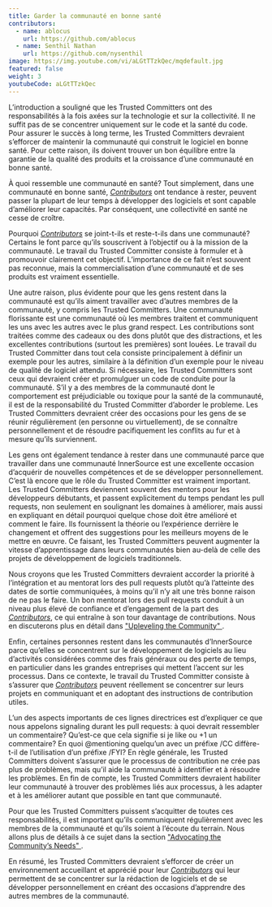 ```yaml
---
title: Garder la communauté en bonne santé
contributors:
  - name: ablocus
    url: https://github.com/ablocus
  - name: Senthil Nathan
    url: https://github.com/nysenthil
image: https://img.youtube.com/vi/aLGtTTzkQec/mqdefault.jpg
featured: false
weight: 3
youtubeCode: aLGtTTzkQec
---
```

<div class="paragraph">
<p>L&#8217;introduction a souligné que les Trusted Committers ont des responsabilités à la fois axées sur la technologie et sur la collectivité.
Il ne suffit pas de se concentrer uniquement sur le code et la santé du code. Pour assurer le succès à long terme, les Trusted Committers devraient s&#8217;efforcer de maintenir la communauté qui construit le logiciel en bonne santé. Pour cette raison, ils doivent trouver un bon équilibre entre la garantie de la qualité des produits et la croissance d&#8217;une communauté en bonne santé.</p>
</div>
<div class="paragraph">
<p>À quoi ressemble une communauté en santé? Tout simplement, dans une communauté en bonne santé, <a href="https://innersourcecommons.org/learn/learning-path/contributor"><em>Contributors</em></a> ont tendance à rester, peuvent passer la plupart de leur temps à développer des logiciels et sont capable d&#8217;améliorer leur capacités. Par conséquent, une collectivité en santé ne cesse de croître.</p>
</div>
<div class="paragraph">
<p>Pourquoi <a href="https://innersourcecommons.org/learn/learning-path/contributor"><em>Contributors</em></a> se joint-t-ils et reste-t-ils dans une communauté? Certains le font parce qu&#8217;ils souscrivent à l&#8217;objectif ou à la mission de la communauté. Le travail du Trusted Committer consiste à formuler et à promouvoir clairement cet objectif. L&#8217;importance de ce fait n&#8217;est souvent pas reconnue, mais la commercialisation d&#8217;une communauté et de ses produits est vraiment essentielle.</p>
</div>
<div class="paragraph">
<p>Une autre raison, plus évidente pour que les gens restent dans la communauté est qu&#8217;ils aiment travailler avec d&#8217;autres membres de la communauté, y compris les Trusted Committers. Une communauté florissante est une communauté où les membres traitent et communiquent les uns avec les autres avec le plus grand respect. Les contributions sont traitées comme des cadeaux ou des dons plutôt que des distractions, et les excellentes contributions (surtout les premières) sont louées. Le travail du Trusted Committer dans tout cela consiste principalement à définir un exemple pour les autres, similaire à la définition d&#8217;un exemple pour le niveau de qualité de logiciel attendu. Si nécessaire, les Trusted Committers sont ceux qui devraient créer et promulguer un code de conduite pour la communauté. S&#8217;il y a des membres de la communauté dont le comportement est préjudiciable ou toxique pour la santé de la communauté, il est de la responsabilité du Trusted Committer d&#8217;aborder le probleme. Les Trusted Committers devraient créer des occasions pour les gens de se réunir régulièrement (en personne ou virtuellement), de se connaître personnellement et de résoudre pacifiquement les conflits au fur et à mesure qu&#8217;ils surviennent.</p>
</div>
<div class="paragraph">
<p>Les gens ont également tendance à rester dans une communauté parce que travailler dans une communauté InnerSource est une excellente occasion d&#8217;acquérir de nouvelles compétences et de se développer personnellement. C&#8217;est là encore que le rôle du Trusted Committer est vraiment important. Les Trusted Committers deviennent souvent des mentors pour les développeurs débutants, et passent explicitement du temps pendant les pull requests, non seulement en soulignant les domaines à améliorer, mais aussi en expliquant en détail pourquoi quelque chose doit être amélioré et comment le faire. Ils fournissent la théorie ou l&#8217;expérience derrière le changement et offrent des suggestions pour les meilleurs moyens de le mettre en œuvre. Ce faisant, les Trusted Committers peuvent augmenter la vitesse d&#8217;apprentissage dans leurs communautés bien au-delà de celle des projets de développement de logiciels traditionnels.</p>
</div>
<div class="paragraph">
<p>Nous croyons que les Trusted Committers devraient accorder la priorité à l&#8217;intégration et au mentorat lors des pull requests plutôt qu&#8217;à l&#8217;atteinte des dates de sortie communiquées, à moins qu&#8217;il n&#8217;y ait une très bonne raison de ne pas le faire. Un bon mentorat lors des pull requests conduit à un niveau plus élevé de confiance et d&#8217;engagement de la part des <a href="https://innersourcecommons.org/learn/learning-path/contributor"><em>Contributors</em></a>, ce qui entraîne à son tour davantage de contributions. Nous en discuterons plus en détail dans <a href="https://innersourcecommons.org/learn/learning-path/trusted-committer/04/">"Upleveling the Community" </a>.</p>
</div>
<div class="paragraph">
<p>Enfin, certaines personnes restent dans les communautés d&#8217;InnerSource parce qu&#8217;elles se concentrent sur le développement de logiciels au lieu d&#8217;activités considérées comme des frais généraux ou des perte de temps, en particulier dans les grandes entreprises qui mettent l&#8217;accent sur les processus. Dans ce contexte, le travail du Trusted Committer consiste à s&#8217;assurer que <a href="https://innersourcecommons.org/learn/learning-path/contributor"><em>Contributors</em></a> peuvent réellement se concentrer sur leurs projets en communiquant et en adoptant des instructions de contribution utiles.</p>
</div>
<div class="paragraph">
<p>L&#8217;un des aspects importants de ces lignes directrices est d&#8217;expliquer ce que nous appelons signaling durant les pull requests: à quoi devrait ressembler un commentaire? Qu&#8217;est-ce que cela signifie si je like ou +1 un commentaire? En quoi @mentioning quelqu&#8217;un avec un préfixe /CC diffère-t-il de l&#8217;utilisation d&#8217;un préfixe /FYI? En règle générale, les Trusted Committers doivent s&#8217;assurer que le processus de contribution ne crée pas plus de problèmes, mais qu&#8217;il aide la communauté à identifier et à résoudre les problèmes. En fin de compte, les Trusted Committers devraient habiliter leur communauté à trouver des problèmes liés aux processus, à les adapter et à les améliorer autant que possible en tant que communauté.</p>
</div>
<div class="paragraph">
<p>Pour que les Trusted Committers puissent s&#8217;acquitter de toutes ces responsabilités, il est important qu&#8217;ils communiquent régulièrement avec les membres de la communauté et qu&#8217;ils soient à l&#8217;écoute du terrain. Nous allons plus de détails à ce sujet dans la section <a href="https://innersourcecommons.org/learn/learning-path/trusted-committer/06/">"Advocating the Community&#8217;s Needs" </a>.</p>
</div>
<div class="paragraph">
<p>En résumé, les Trusted Committers devraient s&#8217;efforcer de créer un environnement accueillant et apprécié pour leur <a href="https://innersourcecommons.org/learn/learning-path/contributor"><em>Contributors</em></a> qui leur permettent de se concentrer sur la rédaction de logiciels et de se développer personnellement en créant des occasions d&#8217;apprendre des autres membres de la communauté.</p>
</div>
<!--- This file autogenerated from https://github.com/InnerSourceCommons/InnerSourceLearningPath/blob/main/scripts -->